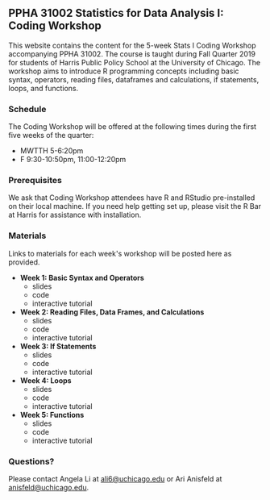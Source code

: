 ## PPHA 31002 Statistics for Data Analysis I: Coding Workshop

This website contains the content for the 5-week Stats I Coding Workshop accompanying PPHA 31002. The course is taught during Fall Quarter 2019 for students of Harris Public Policy School at the University of Chicago. The workshop aims to introduce R programming concepts including basic syntax, operators, reading files, dataframes and calculations, if statements, loops, and functions.

### Schedule 

The Coding Workshop will be offered at the following times during the first five weeks of the quarter:

- MWTTH 5-6:20pm
- F 9:30-10:50pm, 11:00-12:20pm

### Prerequisites

We ask that Coding Workshop attendees have R and RStudio pre-installed on their local machine. If you need help getting set up, please visit the R Bar at Harris for assistance with installation.

### Materials 

Links to materials for each week's workshop will be posted here as provided.

- **Week 1: Basic Syntax and Operators**
  - slides
  - code 
  - interactive tutorial
- **Week 2: Reading Files, Data Frames, and Calculations**
  - slides
  - code 
  - interactive tutorial
- **Week 3: If Statements**
  - slides
  - code 
  - interactive tutorial
- **Week 4: Loops**
  - slides
  - code 
  - interactive tutorial
- **Week 5: Functions**
  - slides
  - code 
  - interactive tutorial

### Questions?

Please contact Angela Li at ali6@uchicago.edu or Ari Anisfeld at anisfeld@uchicago.edu.
